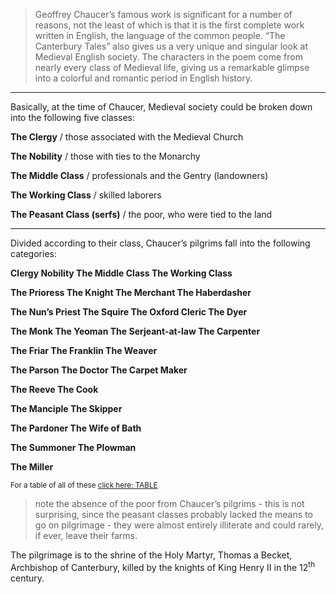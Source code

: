 > Geoffrey Chaucer’s famous work is significant for a number of reasons, not the least of which is that it is the first complete work written in English, the language of the common people. “The Canterbury Tales” also gives us a very unique and singular look at Medieval English society. The characters in the poem come from nearly every class of Medieval life, giving us a remarkable glimpse into a colorful and romantic period in English history.
> 
---
 Basically, at the time of Chaucer, Medieval society could be broken down into the following five classes:
 
 **The Clergy** / those associated with the Medieval Church
 
 **The Nobility** / those with ties to the Monarchy
 
 **The Middle Class** / professionals and the Gentry (landowners)
 
 **The Working Class** / skilled laborers
 
 **The Peasant Class (serfs)** / the poor, who were tied to the land

---
 Divided according to their class, Chaucer’s pilgrims fall into the following categories:

 **Clergy Nobility The Middle Class The Working Class**

 **The Prioress The Knight The Merchant The Haberdasher**

 **The Nun’s Priest The Squire The Oxford Cleric The Dyer**

 **The Monk The Yeoman The Serjeant-at-law The Carpenter**

**The Friar The Franklin The Weaver**

**The Parson The Doctor The Carpet Maker**

**The Reeve The Cook**

**The Manciple The Skipper**

**The Pardoner The Wife of Bath**

**The Summoner The Plowman**

**The Miller**

<sup>For a table of all of these [click here: TABLE](https://github.com/EthenStrine/English/blob/master/_posts/2018-09-17-Canturbury%20table.md) </sup>

> note the absence of the poor from Chaucer’s pilgrims - this is not surprising, since the peasant classes probably lacked the means to go on pilgrimage - they were almost entirely illiterate and could rarely, if ever, leave their farms.

 The pilgrimage is to the shrine of the Holy Martyr, Thomas a Becket, Archbishop of Canterbury, killed by the knights of King Henry II in the 12<sup>th</sup> century.
